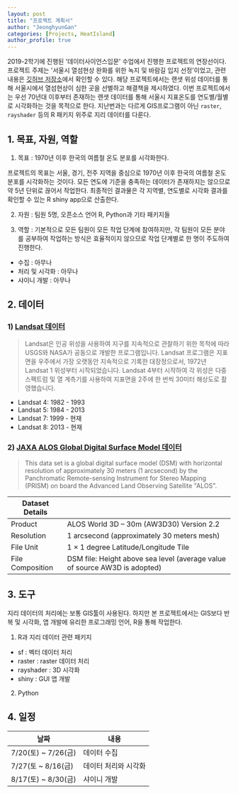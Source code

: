 ```yaml
---
layout: post
title: "프로젝트 계획서"
author: "JeonghyunGan"
categories: [Projects, HeatIsland]
author_profile: true
---
```


2019-2학기에 진행된 '데이터사이언스입문' 수업에서 진행한 프로젝트의 연장선이다. 프로젝트 주제는 '서울시 열섬현상 완화를 위한 녹지 및 바람길 입지 선정'이었고, 관련 내용은 [깃허브 저장소](https://github.com/shd04121/heat_island_ds_yonsei)에서 확인할 수 있다. 해당 프로젝트에서는 랜샛 위성 데이터를 통해 서울시에서 열섬현상이 심한 곳을 선별하고 해결책을 제시하였다. 이번 프로젝트에서는 우선 70년대 이후부터 존재하는 랜샛 데이터를 통해 서울시 지표온도를 연도별/월별로 시각화하는 것을 목적으로 한다. 지난번과는 다르게 GIS프로그램이 아닌 `raster`, `rayshader` 등의 R 패키지 위주로 지리 데이터를 다룬다.

## 1. 목표, 자원, 역할

 1) 목표 : 1970년 이후 한국의 여름철 온도 분포를 시각화한다.  

 프로젝트의 목표는 서울, 경기, 전주 지역을 중심으로 1970년 이후 한국의 여름철 온도 분포를 시각화하는 것이다. 모든 연도에 기준을 충족하는 데이터가 존재하지는 않으므로 약 5년 단위로 끊어서 작업한다. 최종적인 결과물은 각 지역별, 연도별로 시각화 결과를 확인할 수 있는 R shiny app으로 산출한다.

 2) 자원 : 팀원 5명, 오픈소스 언어 R, Python과 기타 패키지들

 3) 역할 : 기본적으로 모든 팀원이 모든 작업 단계에 참여하지만, 각 팀원이 모든 분야를 공부하여 작업하는 방식은 효율적이지 않으므로 작업 단계별로 한 명이 주도하여 진행한다.

  - 수집 : 아무나
  - 처리 및 시각화 : 아무나
  - 샤이니 개발 : 아무나

## 2. 데이터  

### 1) [Landsat 데이터](https://cloud.google.com/storage/docs/public-datasets/landsat?hl=ko)


> Landsat은 인공 위성을 사용하여 지구를 지속적으로 관찰하기 위한 목적에 따라 USGS와 NASA가 공동으로 개발한 프로그램입니다. Landsat 프로그램은 지표면을 우주에서 가장 오랫동안 지속적으로 기록한 대장정으로서, 1972년 Landsat 1 위성부터 시작되었습니다. Landsat 4부터 시작하여 각 위성은 다중 스펙트럼 및 열 계측기를 사용하여 지표면을 2주에 한 번씩 30미터 해상도로 촬영했습니다.

- Landsat 4: 1982 - 1993
- Landsat 5: 1984 - 2013
- Landsat 7: 1999 - 현재
- Landsat 8: 2013 - 현재


### 2) [JAXA ALOS Global Digital Surface Model 데이터](https://www.eorc.jaxa.jp/ALOS/en/aw3d30/)


>This data set is a global digital surface model (DSM) with horizontal resolution of approximately 30 meters (1 arcsecond) by the Panchromatic Remote-sensing Instrument for Stereo Mapping (PRISM) on board the Advanced Land Observing Satellite "ALOS".

|Dataset Details||
|------|-----|
|Product|ALOS World 3D – 30m (AW3D30) Version 2.2|
|Resolution|1 arcsecond (approximately 30 meters mesh)|
|File Unit|1 × 1 degree Latitude/Longitude Tile|
|File Composition|DSM file: Height above sea level (average value of source AW3D is adopted)|


## 3. 도구  

지리 데이터의 처리에는 보통 GIS툴이 사용된다. 하지만 본 프로젝트에서는 GIS보다 반복 및 시각화, 앱 개발에 유리한 프로그래밍 언어, R을 통해 작업한다.  

 1. R과 지리 데이터 관련 패키지   

  - sf : 벡터 데이터 처리
  - raster : raster 데이터 처리
  - rayshader : 3D 시각화
  - shiny : GUI 앱 개발

 2. Python


## 4. 일정  

|날짜|내용|
|----|----|
|7/20(토) ~ 7/26(금)|데이터 수집|
|7/27(토 ~ 8/16(금)|데이터 처리와 시각화|
|8/17(토) ~ 8/30(금)|샤이니 개발|